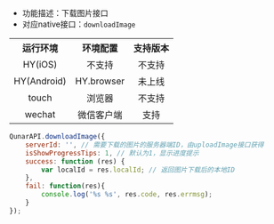 * 功能描述：下载图片接口
* 对应native接口：`downloadImage`

<table style="text-align:center">
    <tr>
        <th>运行环境</th>
        <th>环境配置</th>
        <th>支持版本</th>
    </tr>
    <tr>
        <td>HY(iOS)</td>
        <td>不支持</td>
        <td>不支持</td>
    </tr>
    <tr>
        <td>HY(Android)</td>
        <td>HY.browser</td>
        <td>未上线</td>
    </tr>
    <tr>
        <td>touch</td>
        <td>浏览器</td>
        <td>不支持</td>
    </tr>
    <tr>
        <td>wechat</td>
        <td>微信客户端</td>
        <td>支持</td>
    </tr>
</table>

```js
QunarAPI.downloadImage({
    serverId: '', // 需要下载的图片的服务器端ID，由uploadImage接口获得
    isShowProgressTips: 1, // 默认为1，显示进度提示
    success: function (res) {
        var localId = res.localId; // 返回图片下载后的本地ID
    },
    fail: function(res){
        console.log('%s %s', res.code, res.errmsg);
    }
});
```
